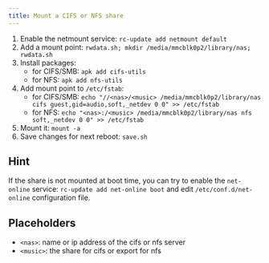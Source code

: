 ```yaml
---
title: Mount a CIFS or NFS share
---
```


1. Enable the netmount service: `rc-update add netmount default`
2. Add a mount point: `rwdata.sh; mkdir /media/mmcblk0p2/library/nas; rwdata.sh`
3. Install packages:
    - for CIFS/SMB: `apk add cifs-utils`
    - for NFS: `apk add nfs-utils`
4. Add mount point to `/etc/fstab`:
    - for CIFS/SMB: `echo "//<nas>/<music> /media/mmcblk0p2/library/nas cifs guest,gid=audio,soft,_netdev 0 0" >> /etc/fstab`
    - for NFS: `echo "<nas>:/<music> /media/mmcblk0p2/library/nas nfs soft,_netdev 0 0" >> /etc/fstab`
5. Mount it: `mount -a`
6. Save changes for next reboot: `save.sh`

## Hint

If the share is not mounted at boot time, you can try to enable the `net-online` service: `rc-update add net-online boot` and edit `/etc/conf.d/net-online` configuration file.

## Placeholders

- `<nas>`: name or ip address of the cifs or nfs server
- `<music>`: the share for cifs or export for nfs
